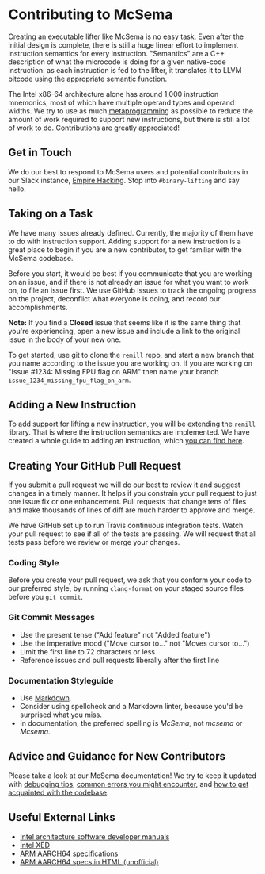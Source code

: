 # Contributing to McSema

Creating an executable lifter like McSema is no easy task. Even after the initial design is complete, there is still a huge linear effort to implement instruction semantics for every instruction. "Semantics" are a C++ description of what the microcode is doing for a given native-code instruction: as each instruction is fed to the lifter, it translates it to LLVM bitcode using the appropriate semantic function.

The Intel x86-64 architecture alone has around 1,000 instruction mnemonics, most of which have multiple operand types and operand widths. We try to use as much [metaprogramming](https://en.wikipedia.org/wiki/Template_(C%2B%2B)) as possible to reduce the amount of work required to support new instructions, but there is still a lot of work to do. Contributions are greatly appreciated!

## Get in Touch

We do our best to respond to McSema users and potential contributors in our Slack instance, [Empire Hacking](https://empirehacking.slack.com/). Stop into `#binary-lifting` and say hello.

## Taking on a Task

We have many issues already defined. Currently, the majority of them have to do with instruction support. Adding support for a new instruction is a great place to begin if you are a new contributor, to get familiar with the McSema codebase.

Before you start, it would be best if you communicate that you are working on an issue, and if there is not already an issue for what you want to work on, to file an issue first. We use GitHub Issues to track the ongoing progress on the project, deconflict what everyone is doing, and record our accomplishments.

**Note:** If you find a **Closed** issue that seems like it is the same thing that you're experiencing, open a new issue and include a link to the original issue in the body of your new one.

To get started, use git to clone the `remill` repo, and start a new branch that you name according to the issue you are working on. If you are working on "Issue #1234: Missing FPU flag on ARM" then name your branch `issue_1234_missing_fpu_flag_on_arm`.

## Adding a New Instruction

To add support for lifting a new instruction, you will be extending the `remill` library. That is where the instruction semantics are implemented. We have created a whole guide to adding an instruction, which [you can find here](https://github.com/trailofbits/remill/docs/ADD_AN_INSTRUCTION.md).

## Creating Your GitHub Pull Request

If you submit a pull request we will do our best to review it and suggest changes in a timely manner. It helps if you constrain your pull request to just one issue fix or one enhancement. Pull requests that change tens of files and make thousands of lines of diff are much harder to approve and merge.

We have GitHub set up to run Travis continuous integration tests. Watch your pull request to see if all of the tests are passing. We will request that all tests pass before we review or merge your changes.

### Coding Style

Before you create your pull request, we ask that you conform your code to our preferred style, by running `clang-format` on your staged source files before you `git commit`.

### Git Commit Messages

* Use the present tense ("Add feature" not "Added feature")
* Use the imperative mood ("Move cursor to..." not "Moves cursor to...")
* Limit the first line to 72 characters or less
* Reference issues and pull requests liberally after the first line

### Documentation Styleguide

* Use [Markdown](https://daringfireball.net/projects/markdown).
* Consider using spellcheck and a Markdown linter, because you'd be surprised what you miss.
* In documentation, the preferred spelling is *McSema*, not *mcsema* or *Mcsema*.

## Advice and Guidance for New Contributors

Please take a look at our McSema documentation! We try to keep it updated with
[debugging tips](https://github.com/trailofbits/mcsema/docs/DebuggingTips.md), [common errors you might encounter](https://github.com/trailofbits/mcsema/docs/CommonErrrors.md), and [how to get acquainted with the codebase](https://github.com/trailofbits/mcsema/docs/NavigatingTheCode.md).

## Useful External Links

* [Intel architecture software developer manuals](http://www.intel.com/sdm)
* [Intel XED](https://software.intel.com/sites/landingpage/xed/ref-manual/html/index.html)
* [ARM AARCH64 specifications](https://developer.arm.com/products/architecture/a-profile/docs)
* [ARM AARCH64 specs in HTML (unofficial)](https://meriac.github.io/A64_v83A_ISA/)
